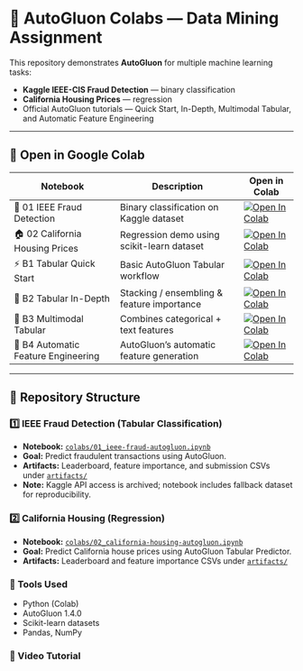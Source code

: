 # 🧠 AutoGluon Colabs — Data Mining Assignment

This repository demonstrates **AutoGluon** for multiple machine learning tasks:
- **Kaggle IEEE-CIS Fraud Detection** — binary classification  
- **California Housing Prices** — regression  
- Official AutoGluon tutorials — Quick Start, In-Depth, Multimodal Tabular, and Automatic Feature Engineering  


---

## 🚀 Open in Google Colab

| Notebook | Description | Open in Colab |
|-----------|--------------|---------------|
| 🧩 01 IEEE Fraud Detection | Binary classification on Kaggle dataset | [![Open In Colab](https://colab.research.google.com/assets/colab-badge.svg)](https://colab.research.google.com/github/anuradha1105/Autogluon/blob/main/colabs/01_ieee-fraud-autogluon.ipynb) |
| 🏠 02 California Housing Prices | Regression demo using scikit-learn dataset | [![Open In Colab](https://colab.research.google.com/assets/colab-badge.svg)](https://colab.research.google.com/github/anuradha1105/Autogluon/blob/main/colabs/02_california-housing-autogluon.ipynb) |
| ⚡ B1 Tabular Quick Start | Basic AutoGluon Tabular workflow | [![Open In Colab](https://colab.research.google.com/assets/colab-badge.svg)](https://colab.research.google.com/github/anuradha1105/Autogluon/blob/main/colabs/B1_tabular-quickstart.ipynb) |
| 🧠 B2 Tabular In-Depth | Stacking / ensembling & feature importance | [![Open In Colab](https://colab.research.google.com/assets/colab-badge.svg)](https://colab.research.google.com/github/anuradha1105/Autogluon/blob/main/colabs/B2_tabular-indepth.ipynb) |
| 🧬 B3 Multimodal Tabular | Combines categorical + text features | [![Open In Colab](https://colab.research.google.com/assets/colab-badge.svg)](https://colab.research.google.com/github/anuradha1105/Autogluon/blob/main/colabs/B3_tabular-multimodal.ipynb) |
| 🔧 B4 Automatic Feature Engineering | AutoGluon’s automatic feature generation | [![Open In Colab](https://colab.research.google.com/assets/colab-badge.svg)](https://colab.research.google.com/github/anuradha1105/Autogluon/blob/main/colabs/B4_tabular-feature-engineering.ipynb) |

---

## 📂 Repository Structure



### 1️⃣ IEEE Fraud Detection (Tabular Classification)
- **Notebook:** [`colabs/01_ieee-fraud-autogluon.ipynb`](colabs/01_ieee-fraud-autogluon.ipynb)
- **Goal:** Predict fraudulent transactions using AutoGluon.
- **Artifacts:** Leaderboard, feature importance, and submission CSVs under [`artifacts/`](artifacts/)
- **Note:** Kaggle API access is archived; notebook includes fallback dataset for reproducibility.

### 2️⃣ California Housing (Regression)
- **Notebook:** [`colabs/02_california-housing-autogluon.ipynb`](colabs/02_california-housing-autogluon.ipynb)
- **Goal:** Predict California house prices using AutoGluon Tabular Predictor.
- **Artifacts:** Leaderboard and feature importance CSVs under [`artifacts/`](artifacts/)

### 🧠 Tools Used
- Python (Colab)
- AutoGluon 1.4.0
- Scikit-learn datasets
- Pandas, NumPy

### 🎥 Video Tutorial






 

